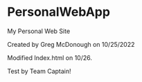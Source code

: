 # PersonalWebApp
My Personal Web Site

Created by Greg McDonough on 10/25/2022

Modified Index.html on 10/26.

Test by Team Captain!